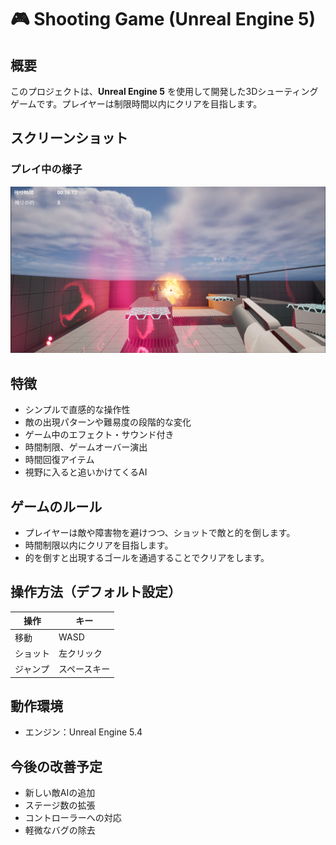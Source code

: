 # 🎮 Shooting Game (Unreal Engine 5)

## 概要
このプロジェクトは、**Unreal Engine 5** を使用して開発した3Dシューティングゲームです。プレイヤーは制限時間以内にクリアを目指します。

## スクリーンショット

### プレイ中の様子
![プレイ画面](./Images/play_image.png)

## 特徴
- シンプルで直感的な操作性
- 敵の出現パターンや難易度の段階的な変化
- ゲーム中のエフェクト・サウンド付き
- 時間制限、ゲームオーバー演出
- 時間回復アイテム
- 視野に入ると追いかけてくるAI

## ゲームのルール
- プレイヤーは敵や障害物を避けつつ、ショットで敵と的を倒します。
- 時間制限以内にクリアを目指します。
- 的を倒すと出現するゴールを通過することでクリアをします。

## 操作方法（デフォルト設定）
| 操作 | キー |
|------|-------------------|
| 移動 | WASD |
| ショット | 左クリック |
| ジャンプ | スペースキー |

## 動作環境
- エンジン：Unreal Engine 5.4

## 今後の改善予定
- 新しい敵AIの追加
- ステージ数の拡張
- コントローラーへの対応
- 軽微なバグの除去
